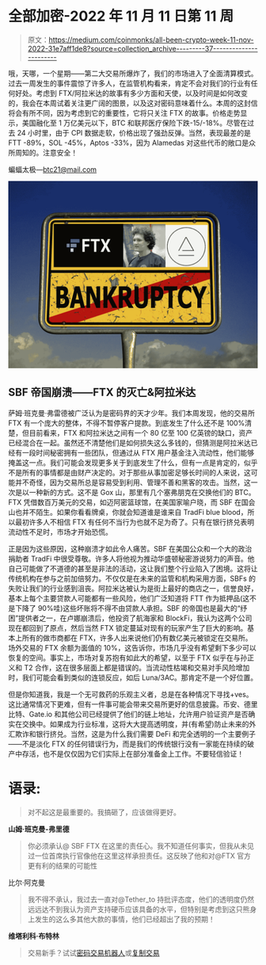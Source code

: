 # 全部加密-2022 年 11 月 11 日第 11 周

> 原文：<https://medium.com/coinmonks/all-been-crypto-week-11-nov-2022-31e7aff1de8?source=collection_archive---------37----------------------->

哦，天哪，一个星期——第二大交易所爆炸了，我们的市场进入了全面清算模式。过去一周发生的事件震惊了许多人，在监管机构看来，肯定不会对我们的行业有任何好处。考虑到 FTX/阿拉米达的故事有多少方面和天使，以及时间是如何改变的，我会在本周试着关注更广阔的图景，以及这对密码意味着什么。本周的这封信将会有所不同，因为考虑到它的重要性，它将只关注 FTX 的故事。价格走势显示，美国融化至 1 万亿美元以下，BTC 和联邦医疗保险下跌-15/-18%。尽管在过去 24 小时里，由于 CPI 数据走软，价格出现了强劲反弹。当然，表现最差的是 FTT -89%，SOL -45%，Aptos -33%，因为 Alamedas 对这些代币的敞口是众所周知的。注意安全！

蝙蝠太极—[btc21@mail.com](mailto:btc21@mail.com)

![](img/81ce1a747e8749ef63ff6d8da02591d4.png)

## **SBF 帝国崩溃——FTX 的灭亡&阿拉米达**

萨姆·班克曼·弗雷德被广泛认为是密码界的天才少年。我们本周发现，他的交易所 FTX 有一个庞大的整体，不得不暂停客户提款。到底发生了什么还不是 100%清楚，但目前看来，FTX 和阿拉米达之间有一个 80 亿至 100 亿英镑的缺口，资产已经混合在一起。虽然还不清楚他们是如何损失这么多钱的，但猜测是阿拉米达已经有一段时间秘密拥有一些团队，但通过从 FTX 用户基金注入流动性，他们能够掩盖这一点。我们可能会发现更多关于到底发生了什么，但有一点是肯定的，似乎不是所有的事情都是由财产决定的。对于那些从事加密足够长时间的人来说，这可能并不奇怪，因为交易所总是容易受到利用、管理不善和黑客的攻击。当然，这一次是以一种新的方式。这不是 Gox 山，那里有几个塞弗朋克在交换他们的 BTC。FTX 凭借数百万美元的交易，如迈阿密篮球馆，在美国家喻户晓，而 SBF 在国会山也并不陌生。如果你看看牌桌，你就会知道谁是谁来自 TradFi blue blood，所以最初许多人不相信 FTX 有任何不当行为也就不足为奇了。只有在银行挤兑表明流动性不足时，市场才开始恐慌。

正是因为这些原因，这种崩溃才如此令人痛苦。SBF 在美国公众和一个大的政治捐助者 TradFi 中很受尊敬。许多人将他视为推动华盛顿秘密游说努力的声音。他自己可能做了不道德的甚至是非法的活动，这让我们整个行业陷入了困境。这将让传统机构在参与之前加倍努力。不仅仅是在未来的监管和机构采用方面，SBFs 的失败让我们的行业感到沮丧。阿拉米达被认为是街上最好的商店之一，信誉良好，基本上每个主要贷款人可能都有一些风险，他们广泛知道将 FTT 作为抵押品(这不是下降了 90%哇)这些坏账将不得不由贷款人承担。SBF 的帝国也是最大的“纾困”提供者之一，在卢娜崩溃后，他投资了航海家和 BlockFi，我认为这两个公司现在都回到了原点，然后当然 FTX 锁定蔓延对现有的玩家产生了巨大的影响。基本上所有的做市商都在 FTX，许多人出来说他们仍有数亿美元被锁定在交易所。场外交易的 FTX 余额为面值的 10%，这告诉你，市场几乎没有希望剩下多少可以恢复的空间。事实上，市场对复苏抱有如此大的希望，以至于 FTX 似乎在与孙正义和 T2 合作，这在很多层面上都是错误的。当流动性枯竭和交易对手风险增加时，我们可能会看到类似的连锁反应，如后 Luna/3AC。那肯定不是一个好位置。

但是你知道我，我是一个无可救药的乐观主义者，总是在各种情况下寻找+ves。这比通常情况下更难，但有一件事可能会带来交易所更好的信息披露。币安、德里比特、Gate.io 和其他公司已经提供了他们的链上地址，允许用户验证资产是否确实在交换中。如果成为行业标准，这将大大提高透明度，并(有希望)防止未来的外汇欺诈和银行挤兑。当然，这是为什么我们需要 DeFi 和完全透明的一个主要例子——不是淡化 FTX 的任何错误行为，而是我们的传统银行没有一家能在持续的破产中存活，也不是仅仅因为它们实际上在部分准备金上工作。不要轻信验证！

# **语录:**

> 对不起这是最重要的。我搞砸了，应该做得更好。

**山姆·班克曼-弗里德**

> 你必须承认@ SBF FTX 在这里的责任心。我不知道任何事实，但我从未见过一位首席执行官像他在这里这样承担责任。这反映了他和对@FTX 官方更有利的结果的可能性

比尔·阿克曼

> 我不得不承认，我过去一直对@Tether_to 持批评态度，他们的透明度仍然远远达不到我认为资产支持硬币应该具备的水平，但特别是考虑到这只熊身上发生的这么多其他大款的事情，他们已经超出了我的预期！

**维塔利科·布特林**

> 交易新手？试试[密码交易机器人](/coinmonks/crypto-trading-bot-c2ffce8acb2a)或[复制交易](/coinmonks/top-10-crypto-copy-trading-platforms-for-beginners-d0c37c7d698c)